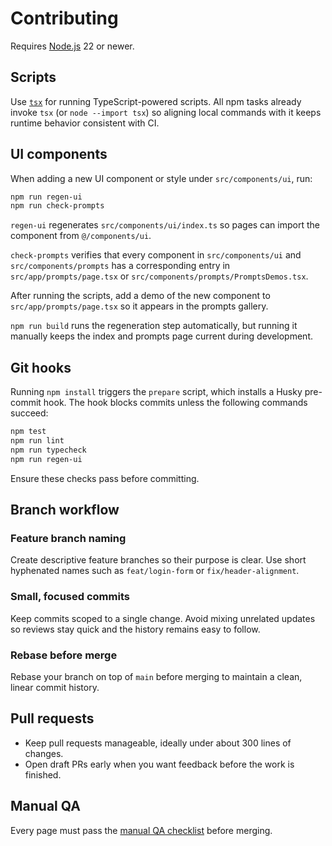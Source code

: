 # Contributing

Requires [Node.js](https://nodejs.org) 22 or newer.

## Scripts

Use [`tsx`](https://github.com/esbuild-kit/tsx) for running TypeScript-powered scripts. All npm tasks already invoke `tsx` (or `node --import tsx`) so aligning local commands with it keeps runtime behavior consistent with CI.

## UI components

When adding a new UI component or style under `src/components/ui`, run:

```bash
npm run regen-ui
npm run check-prompts
```

`regen-ui` regenerates `src/components/ui/index.ts` so pages can import the component from `@/components/ui`.

`check-prompts` verifies that every component in `src/components/ui` and `src/components/prompts` has a corresponding entry in `src/app/prompts/page.tsx` or `src/components/prompts/PromptsDemos.tsx`.

After running the scripts, add a demo of the new component to `src/app/prompts/page.tsx` so it appears in the prompts gallery.

`npm run build` runs the regeneration step automatically, but running it manually keeps the index and prompts page current during development.

## Git hooks

Running `npm install` triggers the `prepare` script, which installs a Husky pre-commit hook. The hook blocks commits unless the following commands succeed:

```bash
npm test
npm run lint
npm run typecheck
npm run regen-ui
```

Ensure these checks pass before committing.

## Branch workflow

### Feature branch naming

Create descriptive feature branches so their purpose is clear. Use short hyphenated names such as `feat/login-form` or `fix/header-alignment`.

### Small, focused commits

Keep commits scoped to a single change. Avoid mixing unrelated updates so reviews stay quick and the history remains easy to follow.

### Rebase before merge

Rebase your branch on top of `main` before merging to maintain a clean, linear commit history.

## Pull requests

- Keep pull requests manageable, ideally under about 300 lines of changes.
- Open draft PRs early when you want feedback before the work is finished.

## Manual QA

Every page must pass the [manual QA checklist](docs/qa-manual.md) before merging.
